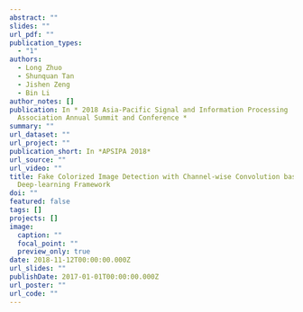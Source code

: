 ```yaml
---
abstract: ""
slides: ""
url_pdf: ""
publication_types:
  - "1"
authors:
  - Long Zhuo
  - Shunquan Tan
  - Jishen Zeng
  - Bin Li
author_notes: []
publication: In * 2018 Asia-Pacific Signal and Information Processing
  Association Annual Summit and Conference *
summary: ""
url_dataset: ""
url_project: ""
publication_short: In *APSIPA 2018*
url_source: ""
url_video: ""
title: Fake Colorized Image Detection with Channel-wise Convolution based
  Deep-learning Framework
doi: ""
featured: false
tags: []
projects: []
image:
  caption: ""
  focal_point: ""
  preview_only: true
date: 2018-11-12T00:00:00.000Z
url_slides: ""
publishDate: 2017-01-01T00:00:00.000Z
url_poster: ""
url_code: ""
---
```

